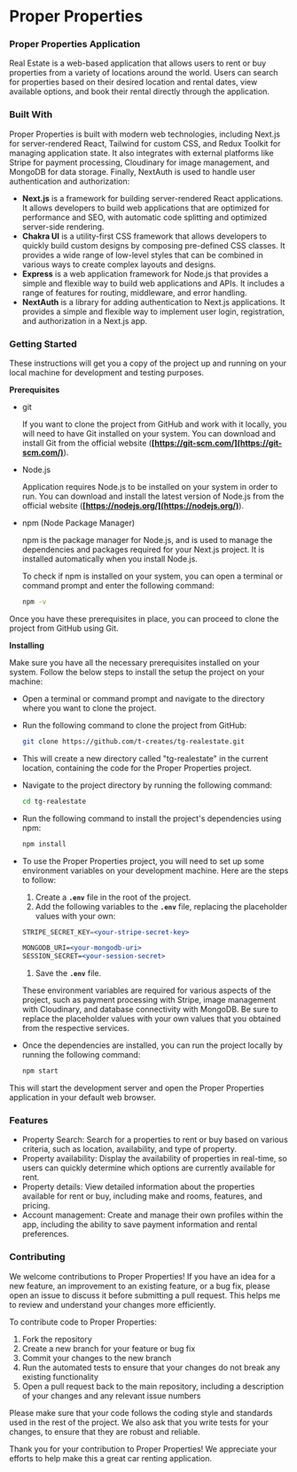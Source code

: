 # Proper Properties

### Proper Properties Application

Real Estate is a web-based application that allows users to rent or buy properties from a variety of locations around the world. Users can search for properties based on their desired location and rental dates, view available options, and book their rental directly through the application.

### Built With

Proper Properties is built with modern web technologies, including Next.js for server-rendered React, Tailwind for custom CSS, and Redux Toolkit for managing application state. It also integrates with external platforms like Stripe for payment processing, Cloudinary for image management, and MongoDB for data storage. Finally, NextAuth is used to handle user authentication and authorization:

- **Next.js** is a framework for building server-rendered React applications. It allows developers to build web applications that are optimized for performance and SEO, with automatic code splitting and optimized server-side rendering.
- **Chakra UI** is a utility-first CSS framework that allows developers to quickly build custom designs by composing pre-defined CSS classes. It provides a wide range of low-level styles that can be combined in various ways to create complex layouts and designs.
- **Express** is a web application framework for Node.js that provides a simple and flexible way to build web applications and APIs. It includes a range of features for routing, middleware, and error handling.
- **NextAuth** is a library for adding authentication to Next.js applications. It provides a simple and flexible way to implement user login, registration, and authorization in a Next.js app.

### **Getting Started**

These instructions will get you a copy of the project up and running on your local machine for development and testing purposes. 

****Prerequisites****

- git
    
    If you want to clone the project from GitHub and work with it locally, you will need to have Git installed on your system. You can download and install Git from the official website (**[https://git-scm.com/](https://git-scm.com/)**).
    
- Node.js
    
    Application requires Node.js to be installed on your system in order to run. You can download and install the latest version of Node.js from the official website (**[https://nodejs.org/](https://nodejs.org/)**).
    
- npm (Node Package Manager)
    
    npm is the package manager for Node.js, and is used to manage the dependencies and packages required for your Next.js project. It is installed automatically when you install Node.js.
    
    To check if npm is installed on your system, you can open a terminal or command prompt and enter the following command:
    
    ```bash
    npm -v
    ```
    

Once you have these prerequisites in place, you can proceed to clone the project from GitHub using Git.

****Installing****

Make sure you have all the necessary prerequisites installed on your system. Follow the below steps to install the setup the project on your machine:

- Open a terminal or command prompt and navigate to the directory where you want to clone the project.
- Run the following command to clone the project from GitHub:
    
    ```bash
    git clone https://github.com/t-creates/tg-realestate.git
    ```
    
- This will create a new directory called "tg-realestate" in the current location, containing the code for the Proper Properties project.
- Navigate to the project directory by running the following command:
    
    ```bash
    cd tg-realestate
    ```
    
- Run the following command to install the project's dependencies using npm:
    
    ```bash
    npm install
    ```
    
- To use the Proper Properties project, you will need to set up some environment variables on your development machine. Here are the steps to follow:
    1. Create a **`.env`** file in the root of the project.
    2. Add the following variables to the **`.env`** file, replacing the placeholder values with your own:
    
    ```jsx
    STRIPE_SECRET_KEY=<your-stripe-secret-key>
    
    MONGODB_URI=<your-mongodb-uri>
    SESSION_SECRET=<your-session-secret>
    ```
    
    1. Save the **`.env`** file.
    
    These environment variables are required for various aspects of the project, such as payment processing with Stripe, image management with Cloudinary, and database connectivity with MongoDB. Be sure to replace the placeholder values with your own values that you obtained from the respective services.
    
- Once the dependencies are installed, you can run the project locally by running the following command:
    
    ```bash
    npm start
    ```
    

This will start the development server and open the Proper Properties application in your default web browser.

### Features

- Property Search: Search for a properties to rent or buy based on various criteria, such as location, availability, and type of property.
- Property availability: Display the availability of properties in real-time, so users can quickly determine which options are currently available for rent.
- Property details: View detailed information about the properties available for rent or buy, including make and rooms, features, and pricing.
- Account management: Create and manage their own profiles within the app, including the ability to save payment information and rental preferences.

### Contributing

We welcome contributions to Proper Properties! If you have an idea for a new feature, an improvement to an existing feature, or a bug fix, please open an issue to discuss it before submitting a pull request. This helps me to review and understand your changes more efficiently.

To contribute code to Proper Properties:

1. Fork the repository
2. Create a new branch for your feature or bug fix
3. Commit your changes to the new branch
4. Run the automated tests to ensure that your changes do not break any existing functionality
5. Open a pull request back to the main repository, including a description of your changes and any relevant issue numbers

Please make sure that your code follows the coding style and standards used in the rest of the project. We also ask that you write tests for your changes, to ensure that they are robust and reliable.

Thank you for your contribution to Proper Properties! We appreciate your efforts to help make this a great car renting application.
